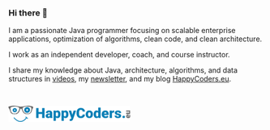 ### Hi there 👋

I am a passionate Java programmer focusing on scalable enterprise applications, optimization of algorithms, clean code, and clean architecture.

I work as an independent developer, coach, and course instructor. 

I share my knowledge about Java, architecture, algorithms, and data structures in [videos](https://youtube.com/@HappyCoders), my [newsletter](https://www.happycoders.eu/newsletter/), and my blog [HappyCoders.eu](https://www.happycoders.eu/).

&nbsp;

[<img src="https://github.com/SvenWoltmann/SvenWoltmann/blob/main/img/happycoders_blue_480x65.png" alt="HappyCoders logo" style="max-width: 100%;" width="240" height="32">](https://www.happycoders.eu/)
